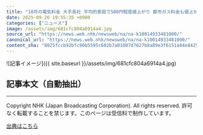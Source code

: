 ```yaml
---
title: "10月の電気料金 大手各社 平均的家庭で500円程度値上がり 都市ガス料金も値上がり 政府の補助金終了で"
date: 2025-09-26 19:55:35 +0900
categories: ["ニュース"]
image: /assets/img/681cfc804a6914a4.jpg
source_url: "https://news.web.nhk/newsweb/na/na-k10014933481000/"
canonical_url: "https://news.web.nhk/newsweb/na/na-k10014933481000/"
content_sha: "8025fccb92bfc90b5595c602b7a01807d7627b8a89e3f6151a84e8425d1d4048"
---
```


![記事イメージ]({{ site.baseurl }}/assets/img/681cfc804a6914a4.jpg)

## 記事本文（自動抽出）
<div><div class="_13tndsj2"><nav aria-label="フッターサイトナビゲーション" class="_13tndsj4"></nav><hr class="esl7kn2s esl7kn1l esl7kn1n _14xli2ae"><p class="esl7kn2s esl7kn1m esl7kn1o _1yvk0f68 _1lugom81">Copyright NHK (Japan Broadcasting Corporation). All rights reserved. 許可なく転載することを禁じます。このページは受信料で制作しています。</p></div></div>

[出典はこちら](https://news.web.nhk/newsweb/na/na-k10014933481000/)

